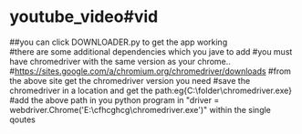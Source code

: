 # youtube_video#vid
##you can click DOWNLOADER.py to get the app working<br>
#there are some additional dependencies which you jave to add
#you must have chromedriver with the same version as your chrome..
#https://sites.google.com/a/chromium.org/chromedriver/downloads
#from the above site get the chromedriver version you need
#save the chromedriver in a location and get the path:eg{C:\folder\chromedriver.exe}
#add the above path in you python program in "driver = webdriver.Chrome('E:\cfhcghcg\chromedriver.exe')" within the single qoutes

